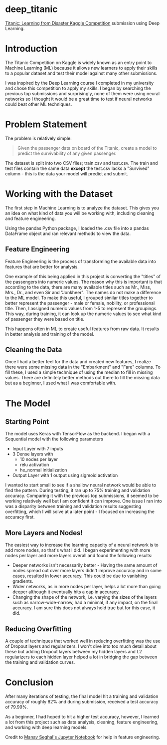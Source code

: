 # deep_titanic
[Titanic: Learning from Disaster Kaggle Competition](https://www.kaggle.com/c/titanic/overview) submission using Deep Learning.

# Introduction

The Titanic Competition on Kaggle is widely known as an entry point to Machine Learning (ML) because it allows new learners to apply their skills to a popular dataset and test their model against many other submissions.

I was inspired by the Deep Learning course I completed in my university and chose this competition to apply my skills. I began by searching the previous top submissions and surprisingly, none of them were using neural networks so I thought it would be a great time to test if neural networks could beat other ML techniques.

# Problem Statement

The problem is relatively simple: 

>Given the passenger data on board of the Titanic, create a model to predict the survivability of any given passenger. 

The dataset is split into two CSV files; train.csv and test.csv. The train and test files contain the same data **except** the test.csv lacks a "Survived" column - this is the data your model will predict and submit.

# Working with the Dataset

The first step in Machine Learning is to analyze the dataset. This gives you an idea on what kind of data you will be working with, including cleaning and feature engineering.

Using the pandas Python package, I loaded the .csv file into a pandas DataFrame object and ran relevant methods to view the data. 

## Feature Engineering

Feature Engineering is the process of transforming the available data into features that are better for analysis. 

One example of this being applied in this project is converting the "titles" of the passengers into numeric values. The reason why this is important is that according to the data, there are many available titles such as Mr., Miss, Mrs., Dr., and even Sir and "Jonkheer". The names do not make a difference to the ML model. To make this useful, I grouped similar titles together to better represent the passenger - male or female, nobility, or professional title. Then, I assigned numeric values from 1-5 to represent the groupings. This way, during training, it can look up the numeric values to see what kind of passenger they were based on title.

This happens often in ML to create useful features from raw data. It results in better analysis and training of the model.

## Cleaning the Data

Once I had a better feel for the data and created new features, I realize there were some missing data in the "Embarkment" and "Fare" columns. To fill these, I used a simple technique of using the median to fill in missing values. There are definitely better methods out there to fill the missing data but as a beginner, I used what I was comfortable with.


# The Model

## Starting Point

The model uses Keras with TensorFlow as the backend. I began with a Sequential model with the following parameters

- Input Layer with 7 inputs
- 3 Dense layers with
  - 10 nodes per layer
  - relu activation 
  - he_normal initialization
- Output Layer with 1 output using sigmoid activation

I wanted to start small to see if a shallow neural network would be able to find the pattern. During testing, it ran up to 75% training and validation accuracy. Comparing it with the previous top submissions, it seemed to be working relatively well but I am confident it can improve. One issue I ran into was a disparity between training and validation results suggesting overfitting, which I will solve at a later point - I focused on increasing the accuracy first.

## More Layers and Nodes!

The easiest way to increase the learning capacity of a neural network is to add more nodes, so that's what I did. I began experimenting with more nodes per layer and more layers overall and found the following results:

- Deeper networks isn't necessarily better - Having the same amount of nodes spread out over more layers didn't improve accuracy and in some cases, resulted in lower accuracy. This could be due to vanishing gradients.
- Wider networks, as in more nodes per layer, helps a lot more than going deeper although it eventually hits a cap in accuracy.
- Changing the shape of the network, i.e. varying the sizes of the layers such as narrow-wide-narrow, had a minimal, if any impact, on the final accuracy. I am sure this does not always hold true but for this case, it did.
  
## Reducing Overfitting

A couple of techniques that worked well in reducing overfitting was the use of Dropout layers and regularizers. I won't dive into too much detail about these but adding Dropout layers between my hidden layers and L2 regularizers to each hidden layer helped a lot in bridging the gap between the training and validation curves.

# Conclusion

After many iterations of testing, the final model hit a training and validation accuracy of roughly 82% and during submission, received a test accuracy of 79.99%.

As a beginner, I had hoped to hit a higher test accuracy, however, I learned a lot from this project such as data analysis, cleaning, feature engineering, and working with deep learning models. 

Credit to [Manav Seghal's Jupyter Notebook](https://www.kaggle.com/startupsci/titanic-data-science-solutions) for help in feature engineering.
